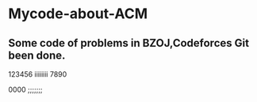# Mycode-about-ACM
Some code of problems in BZOJ,Codeforces
Git been done.
------
123456
iiiiiiii
7890

0000
;;;;;;;

